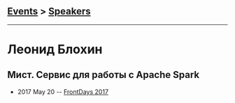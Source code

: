 ## [Events](../README.md) > [Speakers](../speakers.md)
---

# Леонид Блохин

## Мист. Сервис для работы с Apache Spark
- 2017 May 20 -- [FrontDays 2017](https://youtu.be/UWHMJX4xlIQ)    
